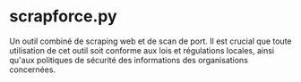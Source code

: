 # scrapforce.py
Un outil combiné de scraping web et de scan de port. Il est crucial que toute utilisation de cet outil soit conforme aux lois et régulations locales, ainsi qu'aux politiques de sécurité des informations des organisations concernées.
